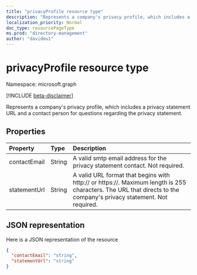```yaml
---
title: "privacyProfile resource type"
description: "Represents a company's privacy profile, which includes a privacy statement URL and a contact person for questions regarding the privacy statement."
localization_priority: Normal
doc_type: resourcePageType
ms.prod: "directory-management"
author: "davidmu1"
---
```


# privacyProfile resource type

Namespace: microsoft.graph

[!INCLUDE [beta-disclaimer](../../includes/beta-disclaimer.md)]

Represents a company's privacy profile, which includes a privacy statement URL and a contact person for questions regarding the privacy statement.

## Properties
| Property   | Type|Description|
|:---------------|:--------|:----------|
|contactEmail|String| A valid smtp email address for the privacy statement contact. Not required.|
|statementUrl|String| A valid URL format that begins with http:// or https://. Maximum length is 255 characters. The URL that directs to the company's privacy statement. Not required.|

## JSON representation

Here is a JSON representation of the resource

<!-- {
  "blockType": "resource",
  "optionalProperties": [

  ],
  "@odata.type": "microsoft.graph.privacyProfile"
}-->

```json
{
  "contactEmail": "string",
  "statementUrl": "string"
}
```



